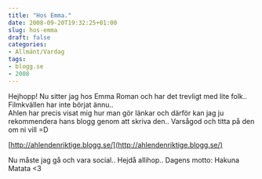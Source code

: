 ```yaml
---
title: "Hos Emma."
date: 2008-09-20T19:32:25+01:00
slug: hos-emma
draft: false
categories:
- Allmänt/Vardag
tags:
- blogg.se
- 2008
---
```

Hejhopp! Nu sitter jag hos Emma Roman och har det trevligt med lite folk.. Filmkvällen har inte börjat ännu..  
Ahlen har precis visat mig hur man gör länkar och därför kan jag ju rekommendera hans blogg genom att skriva den.. Varsågod och titta på den om ni vill =D  
  
[http://ahlendenriktige.blogg.se/](http://ahlendenriktige.blogg.se/)  
  
  
Nu måste jag gå och vara social.. Hejdå allihop.. Dagens motto: Hakuna Matata <3